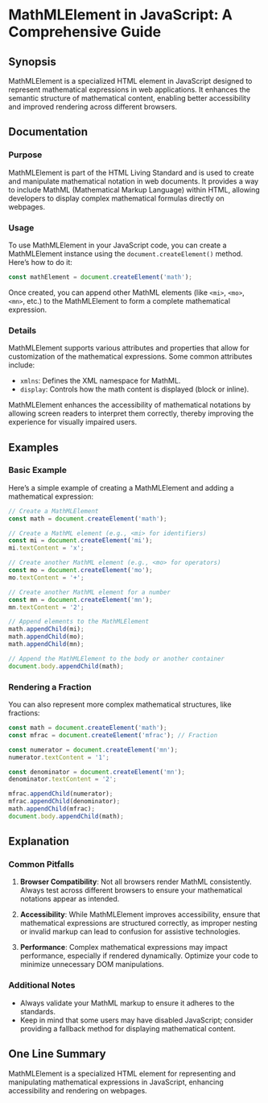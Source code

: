 <!--
Meta Description: # MathMLElement in JavaScript: A Comprehensive Guide ## Synopsis MathMLElement is a specialized HTML element in JavaScript designed to represent mathe...
Meta Keywords: mathematical, mathmlelement, document, math, createelement
-->

# MathMLElement in JavaScript: A Comprehensive Guide

## Synopsis
MathMLElement is a specialized HTML element in JavaScript designed to represent mathematical expressions in web applications. It enhances the semantic structure of mathematical content, enabling better accessibility and improved rendering across different browsers.

## Documentation
### Purpose
MathMLElement is part of the HTML Living Standard and is used to create and manipulate mathematical notation in web documents. It provides a way to include MathML (Mathematical Markup Language) within HTML, allowing developers to display complex mathematical formulas directly on webpages.

### Usage
To use MathMLElement in your JavaScript code, you can create a MathMLElement instance using the `document.createElement()` method. Here’s how to do it:

```javascript
const mathElement = document.createElement('math');
```

Once created, you can append other MathML elements (like `<mi>`, `<mo>`, `<mn>`, etc.) to the MathMLElement to form a complete mathematical expression. 

### Details
MathMLElement supports various attributes and properties that allow for customization of the mathematical expressions. Some common attributes include:

- `xmlns`: Defines the XML namespace for MathML.
- `display`: Controls how the math content is displayed (block or inline).
  
MathMLElement enhances the accessibility of mathematical notations by allowing screen readers to interpret them correctly, thereby improving the experience for visually impaired users.

## Examples
### Basic Example
Here’s a simple example of creating a MathMLElement and adding a mathematical expression:

```javascript
// Create a MathMLElement
const math = document.createElement('math');

// Create a MathML element (e.g., <mi> for identifiers)
const mi = document.createElement('mi');
mi.textContent = 'x';

// Create another MathML element (e.g., <mo> for operators)
const mo = document.createElement('mo');
mo.textContent = '+';

// Create another MathML element for a number
const mn = document.createElement('mn');
mn.textContent = '2';

// Append elements to the MathMLElement
math.appendChild(mi);
math.appendChild(mo);
math.appendChild(mn);

// Append the MathMLElement to the body or another container
document.body.appendChild(math);
```

### Rendering a Fraction
You can also represent more complex mathematical structures, like fractions:

```javascript
const math = document.createElement('math');
const mfrac = document.createElement('mfrac'); // Fraction

const numerator = document.createElement('mn');
numerator.textContent = '1';

const denominator = document.createElement('mn');
denominator.textContent = '2';

mfrac.appendChild(numerator);
mfrac.appendChild(denominator);
math.appendChild(mfrac);
document.body.appendChild(math);
```

## Explanation
### Common Pitfalls
1. **Browser Compatibility**: Not all browsers render MathML consistently. Always test across different browsers to ensure your mathematical notations appear as intended.
   
2. **Accessibility**: While MathMLElement improves accessibility, ensure that mathematical expressions are structured correctly, as improper nesting or invalid markup can lead to confusion for assistive technologies.

3. **Performance**: Complex mathematical expressions may impact performance, especially if rendered dynamically. Optimize your code to minimize unnecessary DOM manipulations.

### Additional Notes
- Always validate your MathML markup to ensure it adheres to the standards.
- Keep in mind that some users may have disabled JavaScript; consider providing a fallback method for displaying mathematical content.

## One Line Summary
MathMLElement is a specialized HTML element for representing and manipulating mathematical expressions in JavaScript, enhancing accessibility and rendering on webpages.